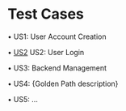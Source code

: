 # Test Cases

•<link to template slide> US1: User Account Creation

• [US2](https://docs.google.com/presentation/d/1yLvg2qkUb43ItoxmNf_4VPfgJjtEmov82dFa7KHwtr4/edit?usp=sharing) US2: User Login

•<link to template slide> US3: Backend Management

•<link to template slide> US4: {Golden Path description}

•<link to template slide> US5: …
